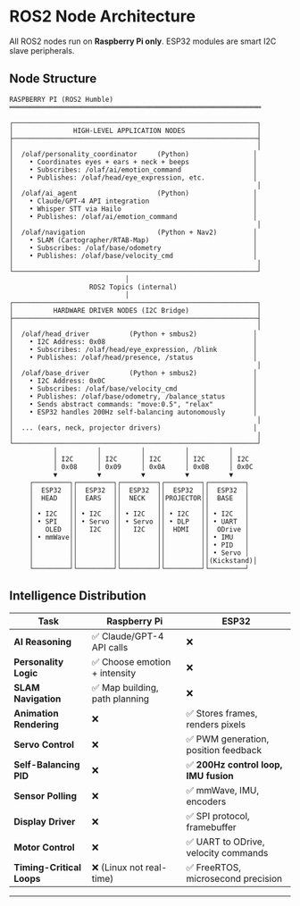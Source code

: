 # ROS2 Node Architecture

All ROS2 nodes run on **Raspberry Pi only**. ESP32 modules are smart I2C slave peripherals.

## Node Structure

```
RASPBERRY PI (ROS2 Humble)
═══════════════════════════════════════════════════════════════

┌─────────────────────────────────────────────────────────────┐
│               HIGH-LEVEL APPLICATION NODES                  │
├─────────────────────────────────────────────────────────────┤
│                                                             │
│  /olaf/personality_coordinator     (Python)                │
│    • Coordinates eyes + ears + neck + beeps                │
│    • Subscribes: /olaf/ai/emotion_command                  │
│    • Publishes: /olaf/head/eye_expression, etc.            │
│                                                             │
│  /olaf/ai_agent                    (Python)                │
│    • Claude/GPT-4 API integration                          │
│    • Whisper STT via Hailo                                 │
│    • Publishes: /olaf/ai/emotion_command                   │
│                                                             │
│  /olaf/navigation                  (Python + Nav2)         │
│    • SLAM (Cartographer/RTAB-Map)                          │
│    • Subscribes: /olaf/base/odometry                       │
│    • Publishes: /olaf/base/velocity_cmd                    │
│                                                             │
└─────────────────────────────────────────────────────────────┘
                             │
                    ROS2 Topics (internal)
                             │
┌─────────────────────────────────────────────────────────────┐
│          HARDWARE DRIVER NODES (I2C Bridge)                 │
├─────────────────────────────────────────────────────────────┤
│                                                             │
│  /olaf/head_driver          (Python + smbus2)              │
│    • I2C Address: 0x08                                     │
│    • Subscribes: /olaf/head/eye_expression, /blink         │
│    • Publishes: /olaf/head/presence, /status               │
│                                                             │
│  /olaf/base_driver          (Python + smbus2)              │
│    • I2C Address: 0x0C                                     │
│    • Subscribes: /olaf/base/velocity_cmd                   │
│    • Publishes: /olaf/base/odometry, /balance_status       │
│    • Sends abstract commands: "move:0.5", "relax"          │
│    • ESP32 handles 200Hz self-balancing autonomously       │
│                                                             │
│  ... (ears, neck, projector drivers)                       │
│                                                             │
└─────────────────────────────────────────────────────────────┘
           │          │          │          │          │
           │ I2C      │ I2C      │ I2C      │ I2C      │ I2C
           │ 0x08     │ 0x09     │ 0x0A     │ 0x0B     │ 0x0C
           ▼          ▼          ▼          ▼          ▼
     ┌─────────┐┌─────────┐┌─────────┐┌─────────┐┌─────────┐
     │  ESP32  ││  ESP32  ││  ESP32  ││  ESP32  ││  ESP32  │
     │  HEAD   ││  EARS   ││  NECK   ││PROJECTOR││  BASE   │
     │         ││         ││         ││         ││         │
     │ • I2C   ││ • I2C   ││ • I2C   ││ • I2C   ││ • I2C   │
     │ • SPI   ││ • Servo ││ • Servo ││ • DLP   ││ • UART  │
     │   OLED  ││   I2C   ││   I2C   ││  HDMI   ││  ODrive │
     │ • mmWave││         ││         ││         ││ • IMU   │
     │         ││         ││         ││         ││ • PID   │
     │         ││         ││         ││         ││ • Servo │
     │         ││         ││         ││         ││(Kickstand)│
     └─────────┘└─────────┘└─────────┘└─────────┘└─────────┘
```

## Intelligence Distribution

| Task | **Raspberry Pi** | **ESP32** |
|------|------------------|-----------|
| **AI Reasoning** | ✅ Claude/GPT-4 API calls | ❌ |
| **Personality Logic** | ✅ Choose emotion + intensity | ❌ |
| **SLAM Navigation** | ✅ Map building, path planning | ❌ |
| **Animation Rendering** | ❌ | ✅ Stores frames, renders pixels |
| **Servo Control** | ❌ | ✅ PWM generation, position feedback |
| **Self-Balancing PID** | ❌ | ✅ **200Hz control loop, IMU fusion** |
| **Sensor Polling** | ❌ | ✅ mmWave, IMU, encoders |
| **Display Driver** | ❌ | ✅ SPI protocol, framebuffer |
| **Motor Control** | ❌ | ✅ UART to ODrive, velocity commands |
| **Timing-Critical Loops** | ❌ (Linux not real-time) | ✅ FreeRTOS, microsecond precision |

---

